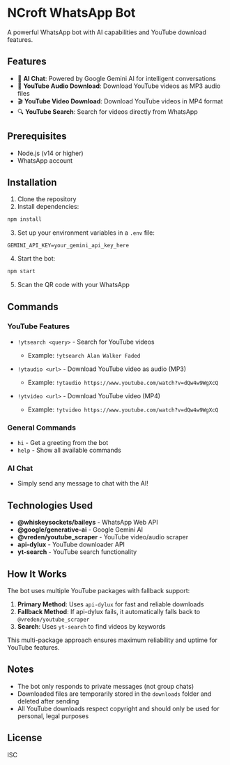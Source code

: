 # NCroft WhatsApp Bot

A powerful WhatsApp bot with AI capabilities and YouTube download features.

## Features

- 🤖 **AI Chat**: Powered by Google Gemini AI for intelligent conversations
- 🎵 **YouTube Audio Download**: Download YouTube videos as MP3 audio files
- 🎬 **YouTube Video Download**: Download YouTube videos in MP4 format
- 🔍 **YouTube Search**: Search for videos directly from WhatsApp

## Prerequisites

- Node.js (v14 or higher)
- WhatsApp account

## Installation

1. Clone the repository
2. Install dependencies:
```bash
npm install
```

3. Set up your environment variables in a `.env` file:
```env
GEMINI_API_KEY=your_gemini_api_key_here
```

4. Start the bot:
```bash
npm start
```

5. Scan the QR code with your WhatsApp

## Commands

### YouTube Features
- `!ytsearch <query>` - Search for YouTube videos
  - Example: `!ytsearch Alan Walker Faded`

- `!ytaudio <url>` - Download YouTube video as audio (MP3)
  - Example: `!ytaudio https://www.youtube.com/watch?v=dQw4w9WgXcQ`

- `!ytvideo <url>` - Download YouTube video (MP4)
  - Example: `!ytvideo https://www.youtube.com/watch?v=dQw4w9WgXcQ`

### General Commands
- `hi` - Get a greeting from the bot
- `help` - Show all available commands

### AI Chat
- Simply send any message to chat with the AI!

## Technologies Used

- **@whiskeysockets/baileys** - WhatsApp Web API
- **@google/generative-ai** - Google Gemini AI
- **@vreden/youtube_scraper** - YouTube video/audio scraper
- **api-dylux** - YouTube downloader API
- **yt-search** - YouTube search functionality

## How It Works

The bot uses multiple YouTube packages with fallback support:

1. **Primary Method**: Uses `api-dylux` for fast and reliable downloads
2. **Fallback Method**: If api-dylux fails, it automatically falls back to `@vreden/youtube_scraper`
3. **Search**: Uses `yt-search` to find videos by keywords

This multi-package approach ensures maximum reliability and uptime for YouTube features.

## Notes

- The bot only responds to private messages (not group chats)
- Downloaded files are temporarily stored in the `downloads` folder and deleted after sending
- All YouTube downloads respect copyright and should only be used for personal, legal purposes

## License

ISC
